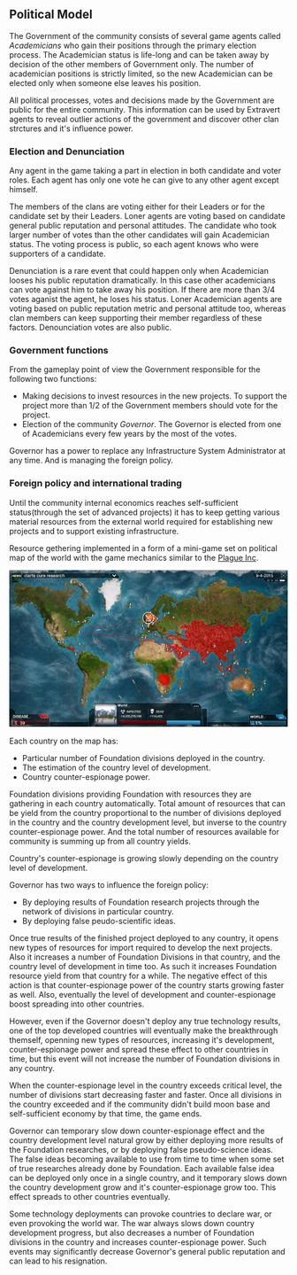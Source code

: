 ## Political Model

The Government of the community consists of several game agents called *Academicians* who gain their positions through the primary election process. The Academician status is life-long and can be taken away by decision of the other members of Government only. The number of academician positions is strictly limited, so the new Academician can be elected only when someone else leaves his position.

All political processes, votes and decisions made by the Government are public for the entire community. This information can be used by Extravert agents to reveal outlier actions of the government and discover other clan strctures and it's influence power.

### Election and Denunciation

Any agent in the game taking a part in election in both candidate and voter roles. Each agent has only one vote he can give to any other agent except himself.

The members of the clans are voting either for their Leaders or for the candidate set by their Leaders. Loner agents are voting based on candidate general public reputation and personal attitudes. The candidate who took larger number of votes than the other candidates will gain Academician status. The voting process is public, so each agent knows who were supporters of a candidate.

Denunciation is a rare event that could happen only when Academician looses his public reputation dramatically. In this case other academicians can vote against him to take away his position. If there are more than 3/4 votes aganist the agent, he loses his status. Loner Academician agents are voting based on public reputation metric and personal attitude too, whereas clan members can keep supporting their member regardless of these factors. Denounciation votes are also public.

### Government functions

From the gameplay point of view the Government responsible for the following two functions:
  - Making decisions to invest resources in the new projects. To support the project more than 1/2 of the Government members should vote for the project.
  - Election of the community *Governor*. The Governor is elected from one of Academicians every few years by the most of the votes.

Governor has a power to replace any Infrastructure System Administrator at any time. And is managing the foreign policy.

### Foreign policy and international trading

Until the community internal economics reaches self-sufficient status(through the set of advanced projects) it has to keep getting various material resources from the external world required for establishing new projects and to support existing infrastructure.

Resource gethering implemented in a form of a mini-game set on political map of the world with the game mechanics similar to the [Plague Inc](https://store.steampowered.com/app/246620/Plague_Inc_Evolved/).

![Plague Inc illustration](../../images/plague-inc.jpg)

Each country on the map has:
  - Particular number of Foundation divisions deployed in the country.
  - The estimation of the country level of development.
  - Country counter-espionage power.

Foundation divisions providing Foundation with resources they are gathering in each country automatically. Total amount of resources that can be yield from the country proportional to the number of divisions deployed in the country and the country development level, but inverse to the country counter-espionage power. And the total number of resources available for community is summing up from all country yields.

Country's counter-espionage is growing slowly depending on the country level of development.

Governor has two ways to influence the foreign policy:
  - By deploying results of Foundation research projects through the network of divisions in particular country.
  - By deploying false peudo-scientific ideas.

Once true results of the finished project deployed to any country, it opens new types of resources for import required to develop the next projects. Also it increases a number of Foundation Divisions in that country, and the country level of development in time too. As such it increases Foundation resource yield from that country for a while. The negative effect of this action is that counter-espionage power of the country starts growing faster as well. Also, eventually the level of development and counter-espionage boost spreading into other countries.

However, even if the Governor doesn't deploy any true technology results, one of the top developed countries will eventually make the breakthrough themself, openning new types of resources, increasing it's development, counter-espionage power and spread these effect to other countries in time, but this event will not increase the number of Foundation divisions in any country.

When the counter-espionage level in the country exceeds critical level, the number of divisions start decreasing faster and faster. Once all divisions in the country exceeded and if the community didn't build moon base and self-sufficient economy by that time, the game ends.

Governor can temporary slow down counter-espionage effect and the country development level natural grow by either deploying more results of the Foundation researches, or by deploying false pseudo-science ideas. The false ideas becoming available to use from time to time when some set of true researches already done by Foundation. Each available false idea can be deployed only once in a single country, and it temporary slows down the country development grow and it's counter-espionage grow too. This effect spreads to other countries eventually.

Some technology deployments can provoke countries to declare war, or even provoking the world war. The war always slows down country development progress, but also decreases a number of Foundation divisions in the country and increases counter-espionage power. Such events may significantly decrease Governor's general public reputation and can lead to his resignation.
